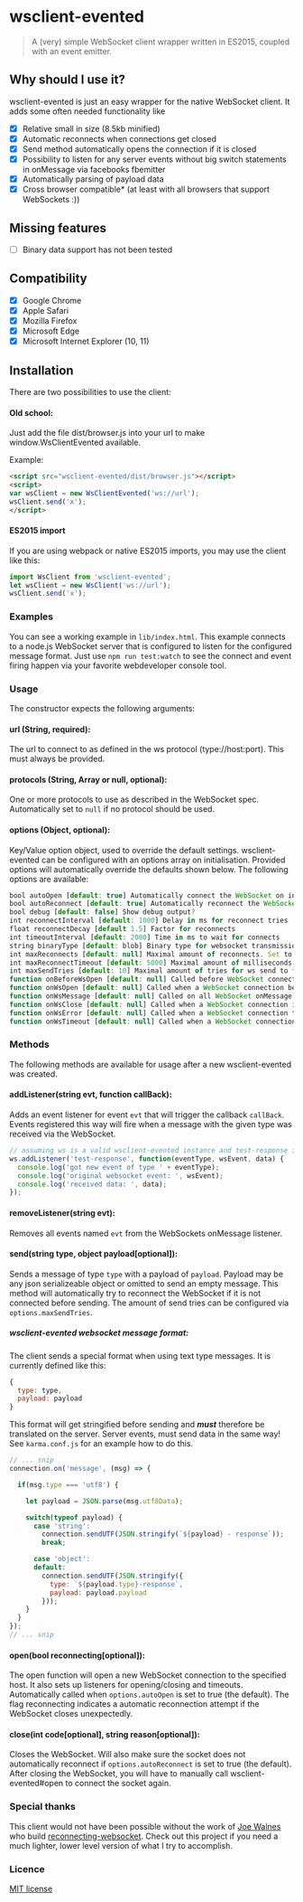 # wsclient-evented
> A (very) simple WebSocket client wrapper written in ES2015, coupled with an event emitter.

## Why should I use it?
wsclient-evented is just an easy wrapper for the native WebSocket client.
It adds some often needed functionality like

- [x] Relative small in size (8.5kb minified)
- [x] Automatic reconnects when connections get closed
- [x] Send method automatically opens the connection if it is closed
- [x] Possibility to listen for any server events without big switch statements in onMessage via facebooks fbemitter
- [x] Automatically parsing of payload data
- [x] Cross browser compatible* (at least with all browsers that support WebSockets :))

## Missing features
- [ ] Binary data support has not been tested

## Compatibility
- [x] Google Chrome
- [x] Apple Safari
- [x] Mozilla Firefox
- [x] Microsoft Edge
- [x] Microsoft Internet Explorer (10, 11)

## Installation
There are two possibilities to use the client:

#### Old school:
Just add the file dist/browser.js into your url to make window.WsClientEvented available.

Example:
```html
<script src="wsclient-evented/dist/browser.js"></script>
<script>
var wsClient = new WsClientEvented('ws://url');
wsClient.send('x');
</script>
```

#### ES2015 import
If you are using webpack or native ES2015 imports, you may use the client like this:

```javascript
import WsClient from 'wsclient-evented';
let wsClient = new WsClient('ws://url');
wsClient.send('x');
```

### Examples
You can see a working example in ```lib/index.html```.
This example connects to a node.js WebSocket server that is configured to listen for the configured message format. Just use ```npm run test:watch``` to see the connect and event firing happen via your favorite webdeveloper console tool.

### Usage
The constructor expects the following arguments:

#### url (String, required):
The url to connect to as defined in the ws protocol (type://host:port). This must always be provided.

#### protocols (String, Array or null, optional):
One or more protocols to use as described in the WebSocket spec. Automatically set to ```null``` if no protocol should be used.

#### options (Object, optional):
Key/Value option object, used to override the default settings.
wsclient-evented can be configured with an options array on initialisation.
Provided options will automatically override the defaults shown below.
The following options are available:

```javascript
bool autoOpen [default: true] Automatically connect the WebSocket on initialisation?
bool autoReconnect [default: true] Automatically reconnect the WebSocket if connection is lost?
bool debug [default: false] Show debug output?
int reconnectInterval [default: 1000] Delay in ms for reconnect tries
float reconnectDecay [default 1.5] Factor for reconnects
int timeoutInterval [default: 2000] Time in ms to wait for connects
string binaryType [default: blob] Binary type for websocket transmission
int maxReconnects [default: null] Maximal amount of reconnects. Set to null for inifinite
int maxReconnectTimeout [default: 5000] Maximal amount of milliseconds to wait for reconnects
int maxSendTries [default: 10] Maximal amount of tries for ws send to fail for the same request
function onBeforeWsOpen [default: null] Called before WebSocket connections are established
function onWsOpen [default: null] Called when a WebSocket connection becomes ready
function onWsMessage [default: null] Called on all WebSocket onMessage events
function onWsClose [default: null] Called when a WebSocket connection is closed
function onWsError [default: null] Called when a WebSocket connection throws errors
function onWsTimeout [default: null] Called when a WebSocket connection times out
```

### Methods
The following methods are available for usage after a new wsclient-evented was created.

#### addListener(string evt, function callBack):
Adds an event listener for event ```evt``` that will trigger the callback ```callBack```.
Events registered this way will fire when a message with the given type was received via the WebSocket.

```javascript
// assuming ws is a valid wsclient-evented instance and test-response is an event that got send from the server
ws.addListener('test-response', function(eventType, wsEvent, data) {
  console.log('got new event of type ' + eventType);
  console.log('original websocket event: ', wsEvent);
  console.log('received data: ', data);
});
```

#### removeListener(string evt):
Removes all events named ```evt``` from the WebSockets onMessage listener.

#### send(string type, object payload[optional]):
Sends a message of type ```type``` with a payload of ```payload```.
Payload may be any json serializeable object or omitted to send an empty message.
This method will automatically try to reconnect the WebSocket if it is not connected before sending.
The amount of send tries can be configured via ```options.maxSendTries```.

##### wsclient-evented websocket message format:
The client sends a special format when using text type messages.
It is currently defined like this:
```javascript
{
  type: type,
  payload: payload
}
```

This format will get stringified before sending and ***must*** therefore be translated on the server. Server events, must send data in the same way!
See ```karma.conf.js``` for an example how to do this.

```javascript
// ... snip
connection.on('message', (msg) => {

  if(msg.type === 'utf8') {

    let payload = JSON.parse(msg.utf8Data);

    switch(typeof payload) {
      case 'string':
        connection.sendUTF(JSON.stringify(`${payload} - response`));
        break;

      case 'object':
      default:
        connection.sendUTF(JSON.stringify({
          type: `${payload.type}-response`,
          payload: payload.payload
        }));
    }
  }
});
// ... snip
```

#### open(bool reconnecting[optional]):
The open function will open a new WebSocket connection to the specified host.
It also sets up listeners for opening/closing and timeouts.
Automatically called when ```options.autoOpen``` is set to true (the default).
The flag reconnecting indicates a automatic reconnection attempt if the WebSocket closes unexpectedly.

#### close(int code[optional], string reason[optional]):
Closes the WebSocket. Will also make sure the socket does not automatically reconnect if ```options.autoReconnect``` is set to true (the default).
After closing the WebSocket, you will have to manually call wsclient-evented#open to connect the socket again.

### Special thanks
This client would not have been possible without the work of [Joe Walnes](https://github.com/joewalnes) who build [reconnecting-websocket](https://github.com/joewalnes/reconnecting-websocket). Check out this project if you need a much lighter, lower level version of what I try to accomplish.

### Licence
[MIT license](http://opensource.org/licenses/MIT)
